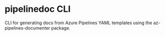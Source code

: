 # pipelinedoc CLI

CLI for generating docs from Azure Pipelines YAML templates using the az-pipelines-documenter
package.

